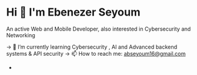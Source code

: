 # Hi 👋 I'm Ebenezer Seyoum

An active Web and Mobile Developer, also interested in Cybersecurity and Networking

-> 🌱 I’m currently learning Cybersecurity , AI and Advanced backend systems & API security
-> 📫 How to reach me: abseyoum16@gmail.com
<!--
**Ebenezer-seyoum/Ebenezer-seyoum** is a ✨ _special_ ✨ repository because its `README.md` (this file) appears on your GitHub profile.

Here are some ideas to get you started:

- 🔭 I’m currently working on ...
- 👯 I’m looking to collaborate on ...
- 🤔 I’m looking for help with ...
- 😄 Pronouns: ...
- ⚡ Fun fact: ...
-->
-
